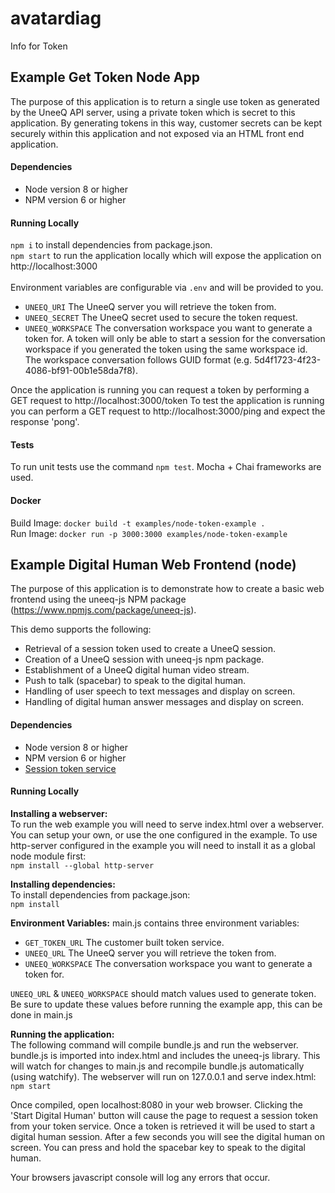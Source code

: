 # avatardiag

Info for Token

## Example Get Token Node App
The purpose of this application is to return a single use token as generated by the UneeQ API server, using a private 
token which is secret to this application. By generating tokens in this way, customer secrets can be kept securely
within this application and not exposed via an HTML front end application.

#### Dependencies
- Node version 8 or higher
- NPM version 6 or higher

#### Running Locally
`npm i` to install dependencies from package.json.
<br/>
`npm start` to run the application locally which will expose the application on http://localhost:3000
<br/><br/>
Environment variables are configurable via `.env` and will be provided to you.
- `UNEEQ_URI` The UneeQ server you will retrieve the token from.
- `UNEEQ_SECRET` The UneeQ secret used to secure the token request.
- `UNEEQ_WORKSPACE` The conversation workspace you want to generate a token for. A token will only be able to start a 
session for the conversation workspace if you generated the token using the same workspace id. The workspace
conversation follows GUID format (e.g. 5d4f1723-4f23-4086-bf91-00b1e58da7f8).

Once the application is running you can request a token by performing a GET request to http://localhost:3000/token
To test the application is running you can perform a GET request to http://localhost:3000/ping and expect the response
'pong'.

#### Tests
To run unit tests use the command `npm test`. Mocha + Chai frameworks are used.

#### Docker
Build Image: `docker build -t examples/node-token-example .`
<br/>
Run Image: `docker run -p 3000:3000 examples/node-token-example`


## Example Digital Human Web Frontend (node)
The purpose of this application is to demonstrate how to create a basic web frontend using the uneeq-js NPM package
(https://www.npmjs.com/package/uneeq-js).

This demo supports the following:
- Retrieval of a session token used to create a UneeQ session.
- Creation of a UneeQ session with uneeq-js npm package.
- Establishment of a UneeQ digital human video stream.
- Push to talk (spacebar) to speak to the digital human.
- Handling of user speech to text messages and display on screen.
- Handling of digital human answer messages and display on screen.

#### Dependencies
- Node version 8 or higher
- NPM version 6 or higher
- [Session token service](https://gitlab.com/uneeq-oss/examples/tree/master/token/node)

#### Running Locally

<b>Installing a webserver:</b>
<br/>
To run the web example you will need to serve index.html over a webserver. You can setup your own, or use the one 
configured in the example. To use http-server configured in the example you will need to install it as a global node
module first:<br/>
`npm install --global http-server`

<b>Installing dependencies:</b>
<br/>
To install dependencies from package.json:<br/>
`npm install` 

<b>Environment Variables:</b>
main.js contains three environment variables:
- `GET_TOKEN_URL` The customer built token service.
- `UNEEQ_URL` The UneeQ server you will retrieve the token from.
- `UNEEQ_WORKSPACE` The conversation workspace you want to generate a token for.

`UNEEQ_URL` & `UNEEQ_WORKSPACE` should match values used to generate token. Be sure to update these values before
running the example app, this can be done in main.js

<b>Running the application:</b>
<br/>
The following command will compile bundle.js and run the webserver. bundle.js is imported into index.html and includes the uneeq-js library. This will
watch for changes to main.js and recompile bundle.js automatically (using watchify). The webserver will run on 127.0.0.1
and serve index.html:<br/>
`npm start`

Once compiled, open localhost:8080 in your web browser. Clicking the 'Start Digital Human' button will cause the page to
request a session token from your token service. Once a token is retrieved it will be used to start a digital human
session. After a few seconds you will see the digital human on screen. You can press and hold the spacebar key to speak
to the digital human.

Your browsers javascript console will log any errors that occur.
